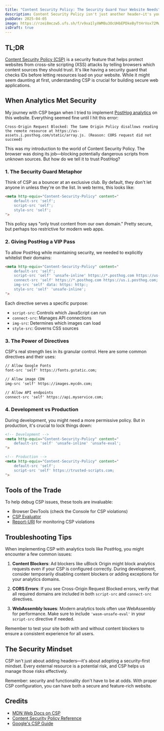 ```yaml
---
title: "Content Security Policy: The Security Guard Your Website Needs"
description: Content Security Policy isn't just another header—it's your first line of defense against malicious code injection.
pubDate: 2025-04-05
image: https://rzei8mczw5.ufs.sh/f/v9xa1lyXWM8u3OcUHbEPDkeByTtHrVox72MwN9nh4RvQFZdl
isDraft: true
---
```


## TL;DR

[Content Security Policy (CSP)](https://developer.mozilla.org/en-US/docs/Web/HTTP/CSP) is a security feature that helps protect websites from cross-site scripting (XSS) attacks by telling browsers which content sources they should trust. It's like having a security guard that checks IDs before letting resources load on your website. While it might seem daunting at first, understanding CSP is crucial for building secure web applications.

## When Analytics Met Security

My journey with CSP began when I tried to implement [PostHog analytics](https://posthog.com/) on this website. Everything seemed fine until I hit this error:

```
Cross-Origin Request Blocked: The Same Origin Policy disallows reading the remote resource at https://us-assets.i.posthog.com/static/array.js. (Reason: CORS request did not succeed)
```

This was my introduction to the world of Content Security Policy. The browser was doing its job—blocking potentially dangerous scripts from unknown sources. But how do we tell it to trust PostHog?

### 1. The Security Guard Metaphor

Think of CSP as a bouncer at an exclusive club. By default, they don't let anyone in unless they're on the list. In web terms, this looks like:

```html
<meta http-equiv="Content-Security-Policy" content="
    default-src 'self';
    script-src 'self';
    style-src 'self';
">
```

This policy says "only trust content from our own domain." Pretty secure, but perhaps too restrictive for modern web apps.

### 2. Giving PostHog a VIP Pass

To allow PostHog while maintaining security, we needed to explicitly whitelist their domains:

```html
<meta http-equiv="Content-Security-Policy" content="
    default-src 'self';
    script-src 'self' 'unsafe-inline' https://*.posthog.com https://us-assets.i.posthog.com;
    connect-src 'self' https://*.posthog.com https://us.i.posthog.com;
    img-src 'self' data: https: http:;
    style-src 'self' 'unsafe-inline';
">
```

Each directive serves a specific purpose:
- `script-src`: Controls which JavaScript can run
- `connect-src`: Manages API connections
- `img-src`: Determines which images can load
- `style-src`: Governs CSS sources

### 3. The Power of Directives

CSP's real strength lies in its granular control. Here are some common directives and their uses:

```html
// Allow Google Fonts
font-src 'self' https://fonts.gstatic.com;

// Allow image CDN
img-src 'self' https://images.mycdn.com;

// Allow API endpoints
connect-src 'self' https://api.myservice.com;
```

### 4. Development vs Production

During development, you might need a more permissive policy. But in production, it's crucial to lock things down:

```html
<!-- Development -->
<meta http-equiv="Content-Security-Policy" content="
    default-src 'self' 'unsafe-inline' 'unsafe-eval';
">

<!-- Production -->
<meta http-equiv="Content-Security-Policy" content="
    default-src 'self';
    script-src 'self' https://trusted-scripts.com;
">
```

## Tools of the Trade

To help debug CSP issues, these tools are invaluable:
- Browser DevTools (check the Console for CSP violations)
- [CSP Evaluator](https://csp-evaluator.withgoogle.com/)
- [Report-URI](https://report-uri.com/) for monitoring CSP violations

## Troubleshooting Tips

When implementing CSP with analytics tools like PostHog, you might encounter a few common issues:

1. **Content Blockers**: Ad blockers like uBlock Origin might block analytics requests even if your CSP is configured correctly. During development, consider temporarily disabling content blockers or adding exceptions for your analytics domains.

2. **CORS Errors**: If you see Cross-Origin Request Blocked errors, verify that all required domains are included in both `script-src` and `connect-src` directives.

3. **WebAssembly Issues**: Modern analytics tools often use WebAssembly for performance. Make sure to include `'wasm-unsafe-eval'` in your `script-src` directive if needed.

Remember to test your site both with and without content blockers to ensure a consistent experience for all users.

## The Security Mindset

CSP isn't just about adding headers—it's about adopting a security-first mindset. Every external resource is a potential risk, and CSP helps us manage those risks effectively.

Remember: security and functionality don't have to be at odds. With proper CSP configuration, you can have both a secure and feature-rich website.

## Credits

- [MDN Web Docs on CSP](https://developer.mozilla.org/en-US/docs/Web/HTTP/CSP)
- [Content Security Policy Reference](https://content-security-policy.com/)
- [Google's CSP Guide](https://developers.google.com/web/fundamentals/security/csp)

